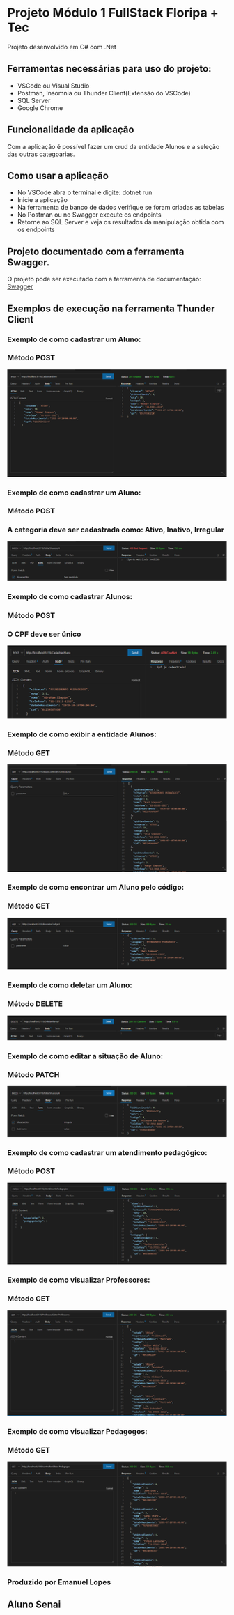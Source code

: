 # Projeto Módulo 1 FullStack Floripa + Tec

Projeto desenvolvido em C# com .Net

## Ferramentas necessárias para uso do projeto:

  - VSCode ou Visual Studio
  - Postman, Insomnia ou Thunder Client(Extensão do VSCode)
  - SQL Server
  - Google Chrome

## Funcionalidade da aplicação
Com a aplicação é possível fazer um crud da entidade Alunos e a seleção das outras categoarias.

## Como usar a aplicação

- No VSCode abra o terminal e digite: dotnet run 
- Inicie a aplicação
- Na ferramenta de banco de dados verifique se foram criadas as tabelas
- No Postman ou no Swagger execute os endpoints
- Retorne ao SQL Server e veja os resultados da manipulação obtida com os endpoints
  
## Projeto documentado com a ferramenta Swagger.
O projeto pode ser executado com a ferramenta de documentação:   
 [Swagger](http://localhost:5119/swagger/index.html)


## Exemplos de execução na ferramenta Thunder Client

### Exemplo de como cadastrar um Aluno:
### Método POST

![](Prints/post.png)

### Exemplo de como cadastrar um Aluno:
### Método POST
### A categoria deve ser cadastrada como: Ativo, Inativo, Irregular

![](Prints/editarMatriculaFail.png)

### Exemplo de como cadastrar Alunos:
### Método POST
### O CPF deve ser único

![](Prints/post409.png)

### Exemplo de como exibir a entidade Alunos:
### Método GET

![](/Prints/get.png)

### Exemplo de como encontrar um Aluno pelo código:
### Método GET

![](/Prints/getCodigo.png)

### Exemplo de como deletar um Aluno:
### Método DELETE

![](/Prints/delete.png)

### Exemplo de como editar a situação de Aluno:
### Método PATCH

![](Prints/eitarSituacao.png)

### Exemplo de como cadastrar um atendimento pedagógico:
### Método POST

![](Prints/atendimento.png)


### Exemplo de como visualizar Professores:
### Método GET

![](Prints/getProf.png)

### Exemplo de como visualizar Pedagogos:
### Método GET

![](Prints/getPed.png)


### Produzido por Emanuel Lopes
## Aluno  Senai






